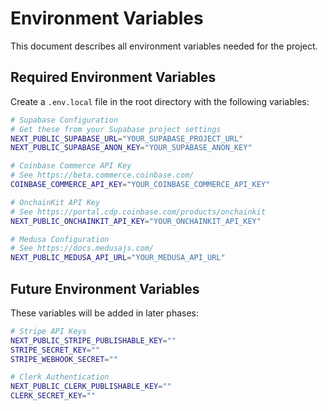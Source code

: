 # Environment Variables

This document describes all environment variables needed for the project.

## Required Environment Variables

Create a `.env.local` file in the root directory with the following variables:

```sh
# Supabase Configuration
# Get these from your Supabase project settings
NEXT_PUBLIC_SUPABASE_URL="YOUR_SUPABASE_PROJECT_URL"
NEXT_PUBLIC_SUPABASE_ANON_KEY="YOUR_SUPABASE_ANON_KEY"

# Coinbase Commerce API Key
# See https://beta.commerce.coinbase.com/
COINBASE_COMMERCE_API_KEY="YOUR_COINBASE_COMMERCE_API_KEY"

# OnchainKit API Key
# See https://portal.cdp.coinbase.com/products/onchainkit
NEXT_PUBLIC_ONCHAINKIT_API_KEY="YOUR_ONCHAINKIT_API_KEY"

# Medusa Configuration
# See https://docs.medusajs.com/
NEXT_PUBLIC_MEDUSA_API_URL="YOUR_MEDUSA_API_URL"
```

## Future Environment Variables

These variables will be added in later phases:

```sh
# Stripe API Keys
NEXT_PUBLIC_STRIPE_PUBLISHABLE_KEY=""
STRIPE_SECRET_KEY=""
STRIPE_WEBHOOK_SECRET=""

# Clerk Authentication
NEXT_PUBLIC_CLERK_PUBLISHABLE_KEY=""
CLERK_SECRET_KEY=""
``` 